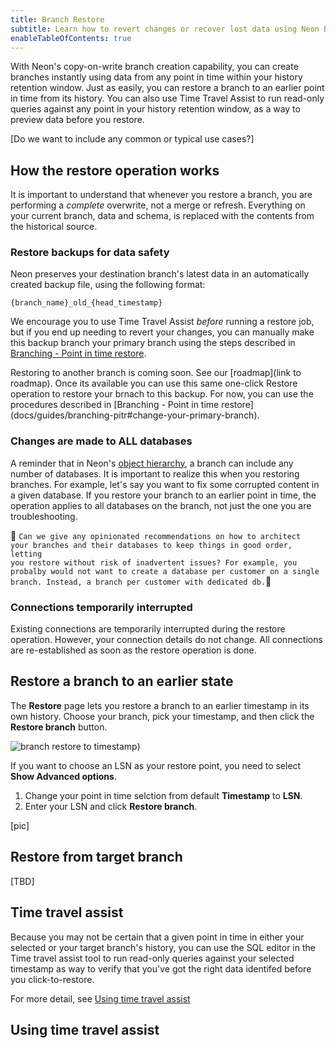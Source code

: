 ```yaml
---
title: Branch Restore
subtitle: Learn how to revert changes or recover lost data using Neon Branch Restore, with Time Travel Assist to query historical data as part of your restore workflow.
enableTableOfContents: true
---
```


With Neon's copy-on-write branch creation capability, you can create branches instantly using data from any point in time within your history retention window. Just as easily, you can restore a branch to an earlier point in time from its history. You can also use Time Travel Assist to run read-only queries against any point in your history retention window, as a way to preview data before you restore.

[Do we want to include any common or typical use cases?]

## How the restore operation works

It is important to understand that whenever you restore a branch, you are performing a _complete_ overwrite, not a merge or refresh. Everything on your current branch, data and schema, is replaced with the contents from the historical source.

### Restore backups for data safety

Neon preserves your destination branch's latest data in an automatically created backup file, using the following format:

```
{branch_name}_old_{head_timestamp}
```

We encourage you to use Time Travel Assist _before_ running a restore job, but if you end up needing to revert your changes, you can manually make this backup branch your primary branch using the steps described in [Branching - Point in time restore](docs/guides/branching-pitr#change-your-primary-branch). 

<Admonition type="note">
Restoring to another branch is coming soon. See our [roadmap](link to roadmap). Once its available you can use this same one-click Restore operation to restore your brnach to this backup. For now, you can use the procedures described in [Branching - Point in time restore](docs/guides/branching-pitr#change-your-primary-branch).
</Admonition>

### Changes are made to ALL databases

A reminder that in Neon's [object hierarchy](/docs/manage/overview), a branch can include any number of databases. It is important to realize this when you restoring branches. For example, let's say you want to fix some corrupted content in a given database. If you restore your branch to an earlier point in time, the operation applies to all databases on the branch, not just the one you are troubleshooting.

:construction_worker: <code>Can we give any opinionated recommendations on how to architect your branches and their databases to keep things in good order, letting you restore without risk of inadvertent issues? For example, you probalby would not want to create a database per customer on a single branch. Instead, a branch per customer with dedicated db.</code>:construction_worker:	

### Connections temporarily interrupted

Existing connections are temporarily interrupted during the restore operation. However, your connection details do not change. All connections are re-established as soon as the restore operation is done.

## Restore a branch to an earlier state

The **Restore** page lets you restore a branch to an earlier timestamp in its own history. Choose your branch, pick your timestamp, and then click the **Restore branch** button.

![branch restore to timestamp](/docs/guide/branch_restore_timestamp.png))

If you want to choose an LSN as your restore point, you need to select **Show Advanced options**.
1. Change your point in time selction from default **Timestamp** to **LSN**. 
1. Enter your LSN and click **Restore branch**. 

[pic]

## Restore from target branch

[TBD]

## Time travel assist

Because you may not be certain that a given point in time in either your selected or your target branch's history, you can use the SQL editor in the Time travel assist tool to run read-only queries against your selected timestamp as way to verify that you've got the right data identifed before you click-to-restore.

For more detail, see [Using time travel assist](#using-time-travel-assist)





## Using time travel assist

